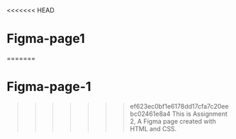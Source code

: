 <<<<<<< HEAD
# Figma-page1
=======
# Figma-page-1
>>>>>>> ef623ec0bf1e6178dd17cfa7c20eebc02461e8a4
This is Assignment 2, A Figma page created with HTML and CSS.
